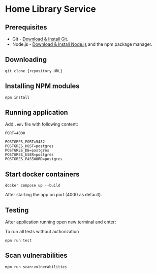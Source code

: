 # Home Library Service

## Prerequisites

- Git - [Download & Install Git](https://git-scm.com/downloads).
- Node.js - [Download & Install Node.js](https://nodejs.org/en/download/) and the npm package manager.

## Downloading

```
git clone {repository URL}
```

## Installing NPM modules

```
npm install
```

## Running application

Add `.env` file with following content: 
```
PORT=4000

POSTGRES_PORT=5432
POSTGRES_HOST=postgres
POSTGRES_DB=postgres
POSTGRES_USER=postgres
POSTGRES_PASSWORD=postgres

```


## Start docker containers

```
docker compose up --build
```


After starting the app on port (4000 as default).

## Testing

After application running open new terminal and enter:

To run all tests without authorization

```
npm run test
```

## Scan vulnerabilities

```
npm run scan:vulnerabilities
```
